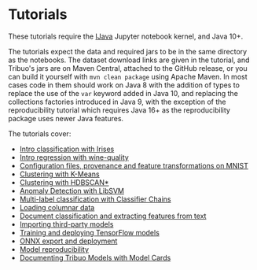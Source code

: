 # Tutorials

These tutorials require the [IJava](https://github.com/SpencerPark/IJava) Jupyter notebook kernel, and Java 10+.

The tutorials expect the data and required jars to be in the same directory as the notebooks. The dataset download
links are given in the tutorial, and Tribuo's jars are on Maven Central, attached to the GitHub release, or you
can build it yourself with `mvn clean package` using Apache Maven.
In most cases code in them should work on Java 8 with the addition of types to replace the use of the `var` keyword
added in Java 10, and replacing the collections factories introduced in Java 9, with the exception of the reproducibility
tutorial which requires Java 16+ as the reproducibility package uses newer Java features.

The tutorials cover:
- [Intro classification with Irises](irises-tribuo-v4.ipynb)
- [Intro regression with wine-quality](regression-tribuo-v4.ipynb)
- [Configuration files, provenance and feature transformations on MNIST](configuration-tribuo-v4.ipynb)
- [Clustering with K-Means](clustering-tribuo-v4.ipynb)
- [Clustering with HDBSCAN\*](clustering-hdbscan-tribuo-v4.ipynb)
- [Anomaly Detection with LibSVM](anomaly-tribuo-v4.ipynb)
- [Multi-label classification with Classifier Chains](multi-label-tribuo-v4.ipynb)
- [Loading columnar data](columnar-tribuo-v4.ipynb)
- [Document classification and extracting features from text](document-classification-tribuo-v4.ipynb)
- [Importing third-party models](external-models-tribuo-v4.ipynb)
- [Training and deploying TensorFlow models](tensorflow-tribuo-v4.ipynb)
- [ONNX export and deployment](onnx-export-tribuo-v4.ipynb)
- [Model reproducibility](reproducibility-tribuo-v4.ipynb)
- [Documenting Tribuo Models with Model Cards](modelcard-tribuo-v4.ipynb)
